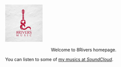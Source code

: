 <img src="/assets/img/logo.jpg" width="120" height="120" />

<p align="center">Welcome to 8Rivers homepage.</p>  
<div id="32990679551"><script type="text/JavaScript" src="https://www.aparat.com/embed/9QnD4?data[rnddiv]=32990679551&data[responsive]=yes&titleShow=true&autoplay=true"></script></div>

You can listen to some of [my musics at *SoundCloud*](https://soundcloud.com/m_masoomi).  
